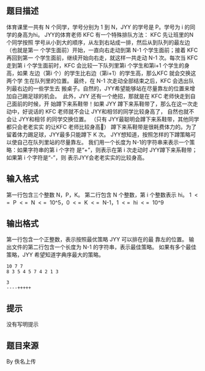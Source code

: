


## 题目描述
体育课里一共有 N 个同学，学号分别为 1 到 N，JYY 的学号是 P。学号为 i
的同学的身高为hi。 
JYY的体育老师 KFC 有一个特殊排队方法： KFC 先让班里的N 个同学按照
学号从小到大的顺序，从左到右站成一排，然后从到队列的最左边（也就是第一
个学生面前）开始，一直向右走动到第 N-1 个学生面前；接着 KFC 再回到第一
个学生面前，继续开始向右走，就这样一共走动 N-1 次。每次当 KFC 走到第 i
个学生面前时，KFC 会比较一下队列里第i 个学生和第i+1 个学生的身高，如果
左边（第i 个）的学生比右边（第i+1）的学生高，那么KFC 就会交换这两个学
生在队列里的位置。 
最终，在 N-1 次走动全部结束之后，KFC 会选出队列最右边的一些学生去
搬桌子。自然的，JYY希望能够站在尽量靠左的位置来增加自己踢足球的机会。  
此外，JYY 还有一个绝招，那就是在 KFC 老师快走到自己面前的时候，开
始蹲下来系鞋带！如果 JYY 蹲下来系鞋带了，那么在这一次走动中，好说话的
KFC 老师就不会让 JYY和相邻的同学比较身高了， 自然也就不会让 JYY和相邻
的同学交换位置。 （只有 JYY最聪明会蹲下来系鞋带，其他同学都只会老老实实
的让KFC 老师比较身高） 
蹲下来系鞋带是很耗费体力的。为了留着体力踢足球，JYY最多只能蹲下 K
次。 
JYY想知道，按照怎样的下蹲策略可以使自己在队列里站的尽量靠左。 
我们用一个长度为 N-1的字符串来表示一个策略：如果字符串的第 i 个字符
是“+”，则表示在第 i 次走动时 JYY蹲下来系鞋带；如果第 i 个字符是“-”，则
表示JYY会老老实实的比较身高。
## 输入格式
第一行包含三个整数 N，P，K。
第二行包含 N 个整数，第 i 个整数表示 hi。
1  < =  P  < =  N  < =  10^5，0  < =  K  < =  N-1，1  < =  hi  < =  10^9
## 输出格式
第一行包含一个正整数，表示按照最优策略 JYY 可以排在的最
靠左的位置。 
输出文件的第二行包含一个长度为 N-1 的字符串，表示最佳策略。 
如果有多个最佳策略，JYY 希望知道字典序最大的策略。

```input1
10 7 7
8 3 5 4 5 7 4 2 1 3

```

```output1
3
----+++++
```

## 提示
没有写明提示
## 题目来源
By 佚名上传


